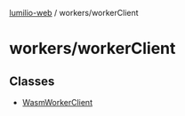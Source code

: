 [lumilio-web](../../modules.md) / workers/workerClient

# workers/workerClient

## Classes

- [WasmWorkerClient](classes/WasmWorkerClient.md)
